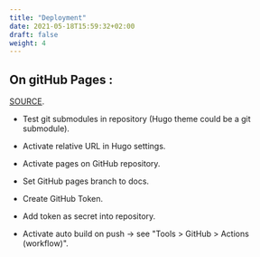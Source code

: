 ```yaml
---
title: "Deployment"
date: 2021-05-18T15:59:32+02:00
draft: false
weight: 4
---
```


## On gitHub Pages :

[SOURCE](https://ruddra.com/hugo-deploy-static-page-using-github-actions/).

- Test git submodules in repository (Hugo theme could be a git submodule).

- Activate relative URL in Hugo settings.

- Activate pages on GitHub repository.

- Set GitHub pages branch to docs.

- Create GitHub Token.

- Add token as secret into repository.

- Activate auto build on push -> see "Tools > GitHub > Actions (workflow)".